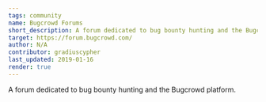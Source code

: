 ```yaml
---
tags: community 
name: Bugcrowd Forums
short_description: A forum dedicated to bug bounty hunting and the Bugcrowd platform.
target: https://forum.bugcrowd.com/
author: N/A
contributor: gradiuscypher
last_updated: 2019-01-16
render: true
---
```


A forum dedicated to bug bounty hunting and the Bugcrowd platform.